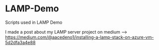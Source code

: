# LAMP-Demo
Scripts used in LAMP Demo


I made a post about my LAMP server project on medium --> https://medium.com/@aacedeno1/installing-a-lamp-stack-on-azure-vm-5d2dfa3a4e88

